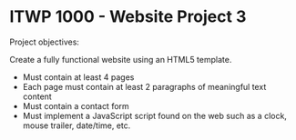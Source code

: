# ITWP 1000 - Website Project 3

Project objectives:

Create a fully functional website using an HTML5 template.
- Must contain at least 4 pages
- Each page must contain at least 2 paragraphs of meaningful text content
- Must contain a contact form
- Must implement a JavaScript script found on the web such as a clock, mouse trailer, date/time, etc.
